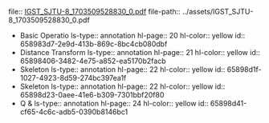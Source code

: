 file:: [IGST_SJTU-8_1703509528830_0.pdf](../assets/IGST_SJTU-8_1703509528830_0.pdf)
file-path:: ../assets/IGST_SJTU-8_1703509528830_0.pdf

- Basic Operatio
  ls-type:: annotation
  hl-page:: 20
  hl-color:: yellow
  id:: 658983d7-2e9d-413b-869c-8bc4cb080dbf
- Distance Transform
  ls-type:: annotation
  hl-page:: 21
  hl-color:: yellow
  id:: 65898406-3482-4e75-a852-ea5170b2facb
- Skeleton
  ls-type:: annotation
  hl-page:: 22
  hl-color:: yellow
  id:: 65898d1f-1027-4923-8d59-274bc397ea1f
- Skeleton
  ls-type:: annotation
  hl-page:: 22
  hl-color:: yellow
  id:: 65898d23-0aee-41e6-b309-7301bbf20f80
- Q & 
  ls-type:: annotation
  hl-page:: 24
  hl-color:: yellow
  id:: 65898d41-cf65-4c6c-adb5-0390b8146bc1